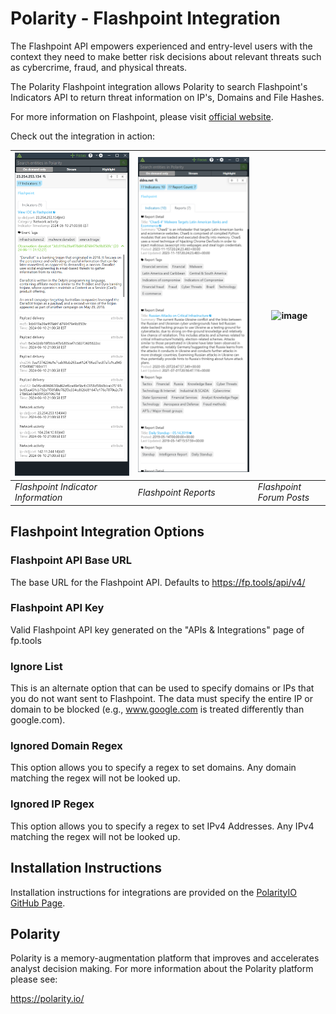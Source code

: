 # Polarity - Flashpoint Integration

The Flashpoint API empowers experienced and entry-level users with the context they need to make better risk decisions about relevant threats such as cybercrime, fraud, and physical threats.

The Polarity Flashpoint integration allows Polarity to search Flashpoint's Indicators API to return threat information on IP's, Domains and File Hashes.

For more information on Flashpoint, please visit [official website](https://www.flashpoint-intel.com/).

Check out the integration in action:

| ![image](assets/overlay_indicators.png) | ![image](assets/overlay_reports.png) | ![image](assets/overlay_posts.png)
|---| --- | --- |
|*Flashpoint Indicator Information* | *Flashpoint Reports* | *Flashpoint Forum Posts* |

## Flashpoint Integration Options

### Flashpoint API Base URL
The base URL for the Flashpoint API.  Defaults to https://fp.tools/api/v4/

### Flashpoint API Key

Valid Flashpoint API key generated on the "APIs & Integrations" page of fp.tools

### Ignore List 

This is an alternate option that can be used to specify domains or IPs that you do not want sent to Flashpoint.  The data must specify the entire IP or domain to be blocked (e.g., www.google.com is treated differently than google.com).

### Ignored Domain Regex

This option allows you to specify a regex to set domains.  Any domain matching the regex will not be looked up. 

### Ignored IP Regex

This option allows you to specify a regex to set IPv4 Addresses.  Any IPv4 matching the regex will not be looked up.  

## Installation Instructions

Installation instructions for integrations are provided on the [PolarityIO GitHub Page](https://polarityio.github.io/).

## Polarity

Polarity is a memory-augmentation platform that improves and accelerates analyst decision making.  For more information about the Polarity platform please see:

https://polarity.io/
